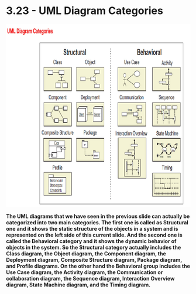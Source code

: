 # 3.23 - UML Diagram Categories

<img src="/images/03_23_01.jpg" width="800" height="500">

**The UML diagrams that we have seen in the previous slide can actually be categorized into two main categories. The first one is called as Structural one and it shows the static structure of the objects in a system and is represented on the left side of this current slide. And the second one is called the Behavioral category and it shows the dynamic behavior of objects in the system. So the Structural category actually includes the Class diagram, the Object diagram, the Component diagram, the Deployment diagram, Composite Structure diagram, Package diagram, and Profile diagrams. On the other hand the Behavioral group includes the Use Case diagram, the Activity diagram, the Communication or collaboration diagram, the Sequence diagram, Interaction Overview diagram, State Machine diagram, and the Timing diagram.**
